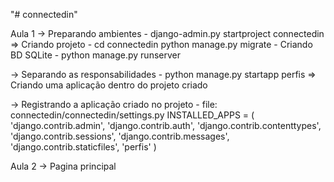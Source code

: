 "# connectedin" 


Aula 1
 -> Preparando ambientes
    - django-admin.py startproject connectedin => Criando projeto
    - cd connectedin
      python manage.py migrate - Criando BD SQLite
    - python manage.py runserver

 -> Separando as responsabilidades
    - python manage.py startapp perfis => Criando uma aplicação dentro do projeto criado

 -> Registrando a aplicação criado no projeto
    - file: connectedin/connectedin/settings.py
        INSTALLED_APPS = (
            'django.contrib.admin',
            'django.contrib.auth',
            'django.contrib.contenttypes',
            'django.contrib.sessions',
            'django.contrib.messages',
            'django.contrib.staticfiles',
            'perfis'
        )

Aula 2
    -> Pagina principal
